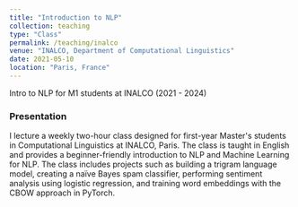 ```yaml
---
title: "Introduction to NLP"
collection: teaching
type: "Class"
permalink: /teaching/inalco
venue: "INALCO, Department of Computational Linguistics"
date: 2021-05-10
location: "Paris, France"
---
```

Intro to NLP for M1 students at INALCO (2021 - 2024)

### Presentation
I lecture a weekly two-hour class designed for first-year Master's students in Computational Linguistics at INALCO, Paris. The class is taught in English and provides a beginner-friendly introduction to NLP and Machine Learning for NLP. The class includes projects such as building a trigram language model, creating a naïve Bayes spam classifier, performing sentiment analysis using logistic regression, and training word embeddings with the CBOW approach in PyTorch.



